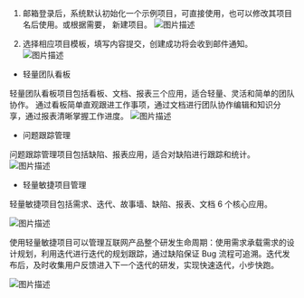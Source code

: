 1. 邮箱登录后，系统默认初始化一个示例项目，可直接使用，也可以修改其项目名后使用。或根据需要， 新建项目。
![图片描述](http://imgcache.tce.fsphere.cn/image/mc.qcloudimg.com/static/img/632c9ad7db4071362673a5a2df07ead6/image.jpg)

2. 选择相应项目模板，填写内容提交，创建成功将会收到邮件通知。
![图片描述](http://imgcache.tce.fsphere.cn/image/mc.qcloudimg.com/static/img/5a8fb5f6a24d5bfb6b96a6ed6c1bb5d2/image.png)


- 轻量团队看板

轻量团队看板项目包括看板、文档、报表三个应用，适合轻量、灵活和简单的团队协作。 
通过看板简单直观跟进工作事项，通过文档进行团队协作编辑和知识分享，通过报表清晰掌握工作进度。
![图片描述](http://imgcache.tce.fsphere.cn/image/mc.qcloudimg.com/static/img/2fb65692fba50cd2fe430acc4a7772e6/image.png)


- 问题跟踪管理

问题跟踪管理项目包括缺陷、报表应用，适合对缺陷进行跟踪和统计。
![图片描述](http://imgcache.tce.fsphere.cn/image/mc.qcloudimg.com/static/img/42ea074a6c51be94e161c72225b5bfa6/image.png)

- 轻量敏捷项目管理

轻量敏捷项目包括需求、迭代、故事墙、缺陷、报表、文档 6 个核心应用。

![图片描述](http://imgcache.tce.fsphere.cn/image/mc.qcloudimg.com/static/img/4d1d5ac3ba3697082c5a2b01437dbcb1/image.png)

使用轻量敏捷项目可以管理互联网产品整个研发生命周期：使用需求承载需求的设计规划，利用迭代进行迭代的规划跟踪，通过缺陷保证 Bug 流程可追溯。迭代发布后，及时收集用户反馈进入下一个迭代的研发，实现快速迭代，小步快跑。 

![图片描述](http://imgcache.tce.fsphere.cn/image/mc.qcloudimg.com/static/img/292ee5d3aa288a9223e8c56999f8bf15/image.png)